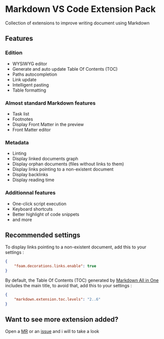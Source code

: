 # Markdown VS Code Extension Pack

Collection of extensions to improve writing document using Markdown

## Features

### Edition

-   WYSIWYG editor
-   Generate and auto update Table Of Contents (TOC)
-   Paths autocompletion
-   Link update
-   Intelligent pasting
-   Table formatting

### Almost standard Markdown features

-   Task list
-   Footnotes
-   Display Front Matter in the preview
-   Front Matter editor

### Metadata

-   Linting
-   Display linked documents graph
-   Display orphan documents (files without links to them)
-   Display links pointing to a non-existent document
-   Display backlinks
-   Display reading time

### Additionnal features

-   One-click script execution
-   Keyboard shortcuts
-   Better highlight of code snippets
-   and more

## Recommended settings

To display links pointing to a non-existent document, add this to your settings :

```json
{
	"foam.decorations.links.enable": true
}
```

By default, the Table Of Contents (TOC) generated by [Markdown All in One](https://marketplace.visualstudio.com/items?itemName=yzhang.markdown-all-in-one) includes the main title, to avoid that, add this to your settings :

```json
{
	"markdown.extension.toc.levels": "2..6"
}
```

## Want to see more extension added?

Open a [MR][merge-request-url] or an [issue][issue-url] and i will to take a look

[merge-request-url]: https://gitlab.com/pinage404/pinage404-vscode-extension-packs/-/merge_requests
[issue-url]: https://gitlab.com/pinage404/pinage404-vscode-extension-packs/-/issues
